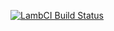 [![LambCI Build Status](https://lambci-buildresults-1h3lt5szwtsx3.s3.amazonaws.com/gh/faizhasim/test-lamb-ci/branches/master/a6a46bc41ed96656a7230f081ed0761b.svg)](https://lambci-buildresults-1h3lt5szwtsx3.s3.amazonaws.com/gh/faizhasim/test-lamb-ci/branches/master/beed3fd590ecb84dad30b146928619fe.html)

